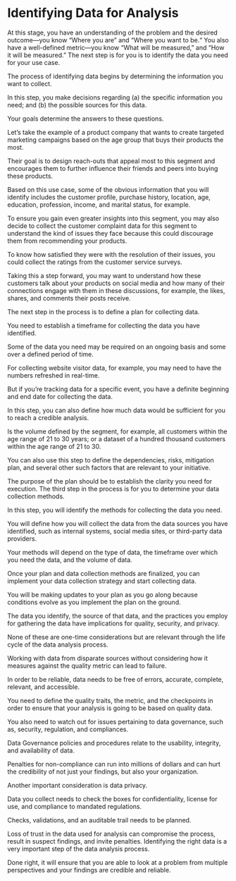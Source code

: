 # Identifying Data for Analysis

At this stage, you have an understanding of the problem and the desired outcome—you know “Where you are” and “Where you want to be.“ You also have a well-defined metric—you know “What will be measured,” and “How it will be measured.” The next step is for you is to identify the data you need for your use case.

The process of identifying data begins by determining the information you want to collect.

In this step, you make decisions regarding (a) the specific information you need; and (b) the possible sources for this data. 

Your goals determine the answers to these questions.

Let’s take the example of a product company that wants to create targeted marketing campaigns based on the age group that buys their products the most.

Their goal is to design reach-outs that appeal most to this segment and encourages them to further influence their friends and peers into buying these products.

Based on this use case, some of the obvious information that you will identify includes the customer profile, purchase history, location, age, education, profession, income, and marital status, for example.

To ensure you gain even greater insights into this segment, you may also decide to collect the customer complaint data for this segment to understand the kind of issues they face because this could discourage them from recommending your products.

To know how satisfied they were with the resolution of their issues, you could collect the ratings from the customer service surveys.

Taking this a step forward, you may want to understand how these customers talk about your products on social media and how many of their connections engage with them in these discussions, for example, the likes, shares, and comments their posts receive.

The next step in the process is to define a plan for collecting data.

You need to establish a timeframe for collecting the data you have identified.

Some of the data you need may be required on an ongoing basis and some over a defined period of time.

For collecting website visitor data, for example, you may need to have the numbers refreshed in real-time.

But if you’re tracking data for a specific event, you have a definite beginning and end date for collecting the data.

In this step, you can also define how much data would be sufficient for you to reach a credible analysis.

Is the volume defined by the segment, for example, all customers within the age range of 21 to 30 years; or a dataset of a hundred thousand customers within the age range of 21 to 30.

You can also use this step to define the dependencies, risks, mitigation plan, and several other such factors that are relevant to your initiative.

The purpose of the plan should be to establish the clarity you need for execution. The third step in the process is for you to determine your data collection methods.

In this step, you will identify the methods for collecting the data you need.

You will define how you will collect the data from the data sources you have identified, such as internal systems, social media sites, or third-party data providers.

Your methods will depend on the type of data, the timeframe over which you need the data, and the volume of data.

Once your plan and data collection methods are finalized, you can implement your data collection strategy and start collecting data.

You will be making updates to your plan as you go along because conditions evolve as you implement the plan on the ground. 

The data you identify, the source of that data, and the practices you employ for gathering the data have implications for quality, security, and privacy.

None of these are one-time considerations but are relevant through the life cycle of the data analysis process.

Working with data from disparate sources without considering how it measures against the quality metric can lead to failure.

In order to be reliable, data needs to be free of errors, accurate, complete, relevant, and accessible.

You need to define the quality traits, the metric, and the checkpoints in order to ensure that your analysis is going to be based on quality data.

You also need to watch out for issues pertaining to data governance, such as, security, regulation, and compliances.

Data Governance policies and procedures relate to the usability, integrity, and availability of data.

Penalties for non-compliance can run into millions of dollars and can hurt the credibility of not just your findings, but also your organization.

Another important consideration is data privacy.

Data you collect needs to check the boxes for confidentiality, license for use, and compliance to mandated regulations. 

Checks, validations, and an auditable trail needs to be planned.

Loss of trust in the data used for analysis can compromise the process, result in suspect findings, and invite penalties. Identifying the right data is a very important step of the data analysis process.

Done right, it will ensure that you are able to look at a problem from multiple perspectives and your findings are credible and reliable.
